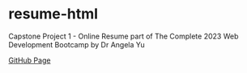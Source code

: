 # resume-html
Capstone Project 1 - Online Resume part of  The Complete 2023 Web Development Bootcamp by Dr Angela Yu

[GitHub Page](https://ed-averi.github.io/resume-html/)

